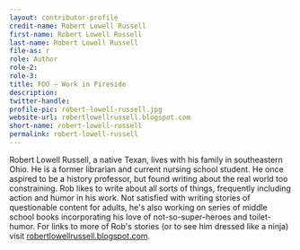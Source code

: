 ```yaml
---
layout: contributor-profile
credit-name: Robert Lowell Russell
first-name: Robert Lowell Russell
last-name: Robert Lowell Russell
file-as: r
role: Author
role-2:
role-3:
title: FOO — Work in Fireside
description: 
twitter-handle:
profile-pic: robert-lowell-russell.jpg
website-url: robertlowellrussell.blogspot.com
short-name: robert-lowell-russell
permalink: robert-lowell-russell
---
```

Robert Lowell Russell, a native Texan, lives with his family in southeastern Ohio. He is a former librarian and current nursing school student. He once aspired to be a history professor, but found writing about the real world too constraining. Rob likes to write about all sorts of things, frequently including action and humor in his work. Not satisfied with writing stories of questionable content for adults, he's also working on series of middle school books incorporating his love of not-so-super-heroes and toilet-humor. For links to more of Rob's stories (or to see him dressed like a ninja) visit [robertlowellrussell.blogspot.com](http://robertlowellrussell.blogspot.com).
